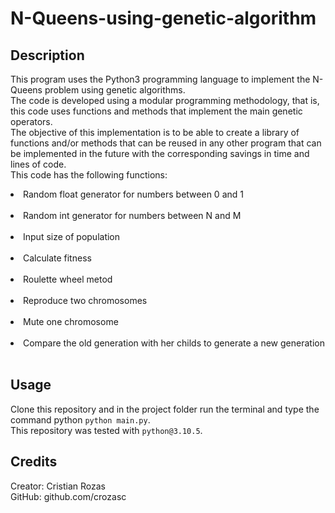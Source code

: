 # N-Queens-using-genetic-algorithm

## Description

This program uses the Python3 programming language to implement the N-Queens problem using genetic algorithms.<br>
The code is developed using a modular programming methodology, that is, this code uses functions and methods that implement the main
genetic operators.<br>
The objective of this implementation is to be able to create a library of functions and/or methods that can be reused in any other program that can be implemented in the future with the corresponding savings in time and lines of code.<br>
This code has the following functions:<br>
<li>Random float generator for numbers between 0 and 1</li><br>
<li>Random int generator for numbers between N and M</li><br>
<li>Input size of population</li><br>
<li>Calculate fitness</li><br>
<li>Roulette wheel metod</li><br>
<li>Reproduce two chromosomes</li><br>
<li>Mute one chromosome</li><br>
<li>Compare the old generation with her childs to generate a new generation</li><br>

## Usage

Clone this repository and in the project folder run the terminal and type the command python `python main.py`.<br>
This repository was tested with `python@3.10.5`.

## Credits

Creator: Cristian Rozas <br>
GitHub: github.com/crozasc

